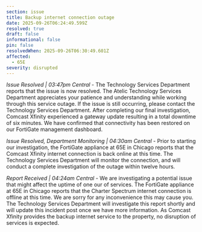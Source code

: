 ```yaml
---
section: issue
title: Backup internet connection outage
date: 2025-09-26T06:24:49.599Z
resolved: true
draft: false
informational: false
pin: false
resolvedWhen: 2025-09-26T06:30:49.601Z
affected:
  - 65E
severity: disrupted
---
```

*Issue Resolved | 03:47pm Central* - The Technology Services Department reports that the issue is now resolved. The Atelic Technology Services Department appreciates your patience and understanding while working through this service outage. If the issue is still occurring, please contact the Technology Services Department. After completing our final investigation, Comcast Xfinity experienced a gateway update resulting in a total downtime of six minutes. We have confirmed that connectivity has been restored on our FortiGate management dashboard.

*Issue Resolved, Department Monitoring | 04:30am Central* - Prior to starting our investigation, the FortiGate appliance at 65E in Chicago reports that the Comcast Xfinity internet connection is back online at this time. The Technology Services Department will monitor the connection, and will conduct a complete investigation of the outage within twelve hours.

*Report Received | 04:24am Central* - We are investigating a potential issue that might affect the uptime of one our of services. The FortiGate appliance at 65E in Chicago reports that the Charter Spectrum internet connection is offline at this time. We are sorry for any inconvenience this may cause you. The Technology Services Department will investigate this report shortly and will update this incident post once we have more information. As Comcast Xfinity provides the backup internet service to the property, no disruption of services is expected.